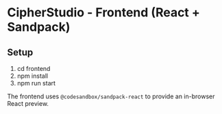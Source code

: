 # CipherStudio - Frontend (React + Sandpack)

## Setup
1. cd frontend
2. npm install
3. npm run start

The frontend uses `@codesandbox/sandpack-react` to provide an in-browser React preview.

